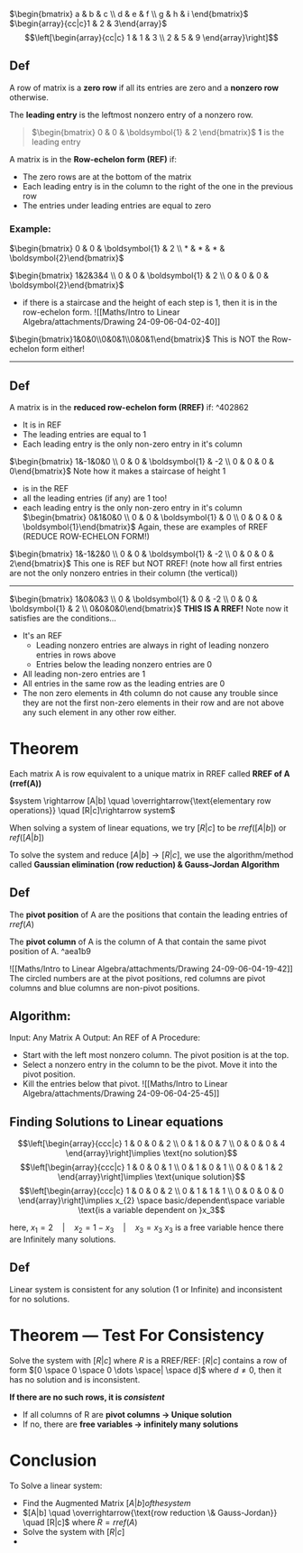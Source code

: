$\begin{bmatrix} a & b & c \\ d & e & f \\ g & h & i \end{bmatrix}$ $\begin{array}{cc|c}1 & 2 & 3\end{array}$
$$\left[\begin{array}{cc|c}
1 & 1 & 3 \\
2 & 5 & 9
\end{array}\right]$$


## Def 
A row of matrix is a **zero row** if all its entries are zero and a **nonzero row** otherwise.

The **leading entry** is the leftmost nonzero entry of a nonzero row. 
>$\begin{bmatrix} 0 & 0 & \boldsymbol{1} & 2 \end{bmatrix}$
**1** is the leading entry

A matrix is in the **Row-echelon form (REF)** if:
- The zero rows are at the bottom of the matrix
- Each leading entry is in the column to the right of the one in the previous row
- The entries under leading entries are equal to zero
### Example:
$\begin{bmatrix} 0 & 0 & \boldsymbol{1} & 2 \\ * & * & * & \boldsymbol{2}\end{bmatrix}$

$\begin{bmatrix} 1&2&3&4 \\ 0 & 0 & \boldsymbol{1} & 2 \\ 0 & 0 & 0 & \boldsymbol{2}\end{bmatrix}$

- if there is a staircase and the height of each step is 1, then it is in the row-echelon form.
![[Maths/Intro to Linear Algebra/attachments/Drawing 24-09-06-04-02-40]]

$\begin{bmatrix}1&0&0\\0&0&1\\0&0&1\end{bmatrix}$
This is NOT the Row-echelon form either!

---
## Def
A matrix is in the **reduced row-echelon form (RREF)** if: ^402862
- It is in REF
- The leading entries are equal to 1
- Each leading entry is the only non-zero entry in it's column

$\begin{bmatrix} 1&-1&0&0 \\ 0 & 0 & \boldsymbol{1} & -2 \\ 0 & 0 & 0 & 0\end{bmatrix}$
Note how it makes a staircase of height 1
- is in the REF 
- all the leading entries (if any) are 1 too!
- each leading entry is the only non-zero entry in it's column
$\begin{bmatrix} 0&1&0&0 \\ 0 & 0 & \boldsymbol{1} & 0 \\ 0 & 0 & 0 & \boldsymbol{1}\end{bmatrix}$
Again, these are examples of RREF (REDUCE ROW-ECHELON FORM!)

$\begin{bmatrix} 1&-1&2&0 \\ 0 & 0 & \boldsymbol{1} & -2 \\ 0 & 0 & 0 & 2\end{bmatrix}$
This one is REF but NOT RREF! (note how all first entries are not the only nonzero entries in their column (the vertical))

---
$\begin{bmatrix} 1&0&0&3 \\ 0 & \boldsymbol{1} & 0 & -2 \\ 0 & 0 & \boldsymbol{1} & 2 \\ 0&0&0&0\end{bmatrix}$
**THIS IS A RREF!**
Note now it satisfies are the conditions...
- It's an REF
	- Leading nonzero entries are always in right of leading nonzero entries in rows above
	- Entries below the leading nonzero entries are 0
- All leading non-zero entries are 1
- All entries in the same row as the leading entries are 0
- The non zero elements in 4th column do not cause any trouble since they are not the first non-zero elements in their row and are not above any such element in any other row either.
# Theorem
Each matrix A is row equivalent to a unique matrix in RREF called **RREF of A (rref(A))**

$system \rightarrow [A|b] \quad \overrightarrow{\text{elementary row operations}} \quad [R|c]\rightarrow system$

When solving a system of linear equations, we try $[R|c]$ to be $rref([A|b])$ or $ref([A|b])$

To solve the system and reduce $[A|b]\rightarrow[R|c]$, we use the algorithm/method called **Gaussian elimination (row reduction) & Gauss-Jordan Algorithm**

## Def 
The **pivot position** of A are the positions that contain the leading entries of $rref(A)$

The **pivot column** of A is the column of A that contain the same pivot position of A. ^aea1b9

![[Maths/Intro to Linear Algebra/attachments/Drawing 24-09-06-04-19-42]]
The circled numbers are at the pivot positions, red columns are pivot columns and blue columns are non-pivot positions.

## Algorithm:
Input: Any Matrix A
Output: An REF of A
Procedure:
- Start with the left most nonzero column. The pivot position is at the top.
- Select a nonzero entry in the column to be the pivot. Move it into the pivot position.
- Kill the entries below that pivot.
![[Maths/Intro to Linear Algebra/attachments/Drawing 24-09-06-04-25-45]]


## Finding Solutions to Linear equations

$$\left[\begin{array}{ccc|c}
1 & 0 & 0 & 2 \\
0 & 1 & 0 & 7 \\
0 & 0 & 0 & 4
\end{array}\right]\implies \text{no solution}$$
$$\left[\begin{array}{ccc|c}
1 & 0 & 0 & 1 \\
0 & 1 & 0 & 1 \\
0 & 0 & 1 & 2
\end{array}\right]\implies \text{unique solution}$$
$$\left[\begin{array}{ccc|c}
1 & 0 & 0 & 2 \\
0 & 1 & 1 & 1 \\
0 & 0 & 0 & 0
\end{array}\right]\implies x_{2} \space basic/dependent\space variable \text{is a variable dependent on }x_3$$

here, $x_{1}=2 \quad | \quad x_2=1-x_{3} \quad| \quad x_3=x_3$ 
$x_3$ is a free variable hence there are Infinitely many solutions.

## Def
Linear system is consistent for any solution (1 or Infinite) and inconsistent for no solutions.

# Theorem — Test For Consistency 
Solve the system with $[R|c]$ where $R$ is a RREF/REF:
$[R|c]$ contains a row of form $[0 \space 0 \space 0 \dots \space| \space d]$ where $d\neq 0$, then it has no solution and is inconsistent.

**If there are no such rows, it is *consistent***
- If all columns of R are **pivot columns $\rightarrow$ Unique solution**
- If no, there are **free variables $\rightarrow$ infinitely many solutions**


# Conclusion

To Solve a linear system:

- Find the Augmented Matrix $[A|b] of the system$
- $[A|b] \quad \overrightarrow{\text{row reduction \& Gauss-Jordan}} \quad [R|c]$ where $R=rref(A)$
- Solve the system with $[R|c]$
- 




